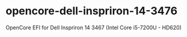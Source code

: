 # opencore-dell-inspriron-14-3476
OpenCore EFI for Dell Inspriron 14 3467 (Intel Core i5-7200U - HD620)

